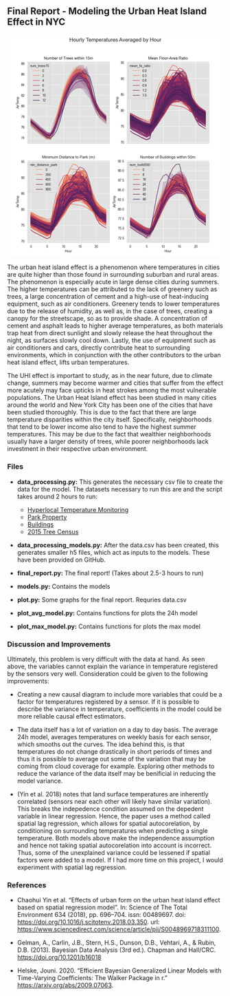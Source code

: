 ## Final Report - Modeling the Urban Heat Island Effect in NYC

<img src="misc/graph.png">

The urban heat island effect is a phenomenon where temperatures in cities are quite higher than those found in surrounding suburban and rural areas. The phenomenon is especially acute in large dense cities during summers. The higher temperatures can be attributed to the lack of greenery such as trees, a large concentration of cement and a high-use of heat-inducing equipment, such as air conditioners. Greenery tends to lower temperatures due to the release of humidity, as well as, in the case of trees, creating a canopy for the streetscape, so as to provide shade. A concentration of cement and asphalt leads to higher average temperatures, as both materials trap heat from direct sunlight and slowly release the heat throughout the night, as surfaces slowly cool down. Lastly, the use of equipment such as air conditioners and cars, directly contribute heat to surrounding environments, which in conjunction with the other contributors to the urban heat island effect, lifts urban temperatures.

The UHI effect is important to study, as in the near future, due to climate change, summers may become warmer and cities that suffer from the effect more acutely may face upticks in heat strokes among the most vulnerable populations. The Urban Heat Island effect has been studied in many cities around the world and New York City has been one of the cities that have been studied thoroughly. This is due to the fact that there are large temperature disparities within the city itself. Specifically, neighborhoods that tend to be lower income also tend to have the highest summer temperatures. This may be due to the fact that wealthier neighborhoods usually have a larger density of trees, while poorer neighborhoods lack investment in their respective urban environment. 

### Files

* **data_processing.py:** This generates the necessary csv file to create the data for the model. The datasets necessary to run this are and the script takes around 2 hours to run:
	* [Hyperlocal Temperature Monitoring](https://data.cityofnewyork.us/dataset/Hyperlocal-Temperature-Monitoring/qdq3-9eqn/data)
	* [Park Property](https://data.cityofnewyork.us/City-Government/ARCHIVED-Parks-Properties/k2ya-ucmv)
	* [Buildings](https://data.cityofnewyork.us/Housing-Development/Building-Footprints/nqwf-w8eh)
	* [2015 Tree Census](https://data.cityofnewyork.us/Environment/2015-Street-Tree-Census-Tree-Data/pi5s-9p35)

* **data_processing_models.py:** After the data.csv has been created, this generates smaller h5 files, which act as inputs to the models. These have been provided on GitHub.
* **final_report.py:** The final report! (Takes about 2.5-3 hours to run)
* **models.py:** Contains the models
* **plot.py:** Some graphs for the final report. Requries data.csv
* **plot_avg_model.py:** Contains functions for plots the 24h model
* **plot_max_model.py:** Contains functions for plots the max model

### Discussion and Improvements
Ultimately, this problem is very difficult with the data at hand. As seen above, the variables cannot explain the variance in temperature registered by the sensors very well. Consideration could be given to the following improvements:

* Creating a new causal diagram to include more variables that could be a factor for temperatures registered by a sensor. If it is possible to describe the variance in temperature, coefficients in the model could be more reliable causal effect estimators.

* The data itself has a lot of variation on a day to day basis. The average 24h model, averages temperatures on weekly basis for each sensor, which smooths out the curves. The idea behind this, is that temperatures do not change drastically in short periods of times and thus it is possible to average out some of the variation that may be coming from cloud coverage for example. Exploring other methods to reduce the variance of the data itself may be benificial in reducing the model variance.

* (Yin et al. 2018) notes that land surface temperatures are inherently correlated (sensors near each other will likely have similar variation). This breaks the indepedence condition assumed on the depedent variable in linear regression. Hence, the paper uses a method called spatial lag regression, which allows for spatial autocorelation, by conditioning on surrounding temperatures when predicting a single temperature. Both models above make the independence assumption and hence not taking spatial autocorelation into account is incorrect. Thus, some of the unexplained variance could be lessened if spatial factors were added to a model. If I had more time on this project, I would experiment with spatial lag regression.

### References

* Chaohui Yin et al. “Effects of urban form on the urban heat island effect based on spatial regression model”. In: Science of The Total Environment 634 (2018), pp. 696–704. issn: 00489697. doi: https://doi.org/10.1016/j.scitotenv.2018.03.350. url: https://www.sciencedirect.com/science/article/pii/S0048969718311100.

* Gelman, A., Carlin, J.B., Stern, H.S., Dunson, D.B., Vehtari, A., & Rubin, D.B. (2013). Bayesian Data Analysis (3rd ed.). Chapman and Hall/CRC. https://doi.org/10.1201/b16018

* Helske, Jouni. 2020. “Efficient Bayesian Generalized Linear Models with Time-Varying Coefficients: The Walker Package in r.” https://arxiv.org/abs/2009.07063.

